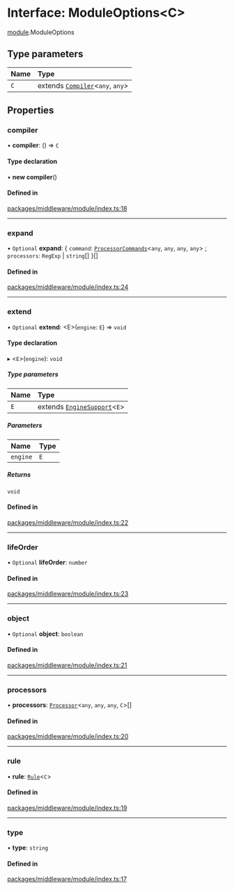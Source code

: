 # Interface: ModuleOptions<C\>

[module](../modules/module.md).ModuleOptions

## Type parameters

| Name | Type |
| :------ | :------ |
| `C` | extends [`Compiler`](../classes/module.Compiler.md)<`any`, `any`\> |

## Properties

### compiler

• **compiler**: () => `C`

#### Type declaration

• **new compiler**()

#### Defined in

[packages/middleware/module/index.ts:18](https://github.com/Shiotsukikaedesari/vis-three/blob/2f5203e6/packages/middleware/module/index.ts#L18)

___

### expand

• `Optional` **expand**: { `command`: [`ProcessorCommands`](module.ProcessorCommands.md)<`any`, `any`, `any`, `any`\> ; `processors`: `RegExp` \| `string`[]  }[]

#### Defined in

[packages/middleware/module/index.ts:24](https://github.com/Shiotsukikaedesari/vis-three/blob/2f5203e6/packages/middleware/module/index.ts#L24)

___

### extend

• `Optional` **extend**: <E\>(`engine`: `E`) => `void`

#### Type declaration

▸ <`E`\>(`engine`): `void`

##### Type parameters

| Name | Type |
| :------ | :------ |
| `E` | extends [`EngineSupport`](../classes/engine.EngineSupport.md)<`E`\> |

##### Parameters

| Name | Type |
| :------ | :------ |
| `engine` | `E` |

##### Returns

`void`

#### Defined in

[packages/middleware/module/index.ts:22](https://github.com/Shiotsukikaedesari/vis-three/blob/2f5203e6/packages/middleware/module/index.ts#L22)

___

### lifeOrder

• `Optional` **lifeOrder**: `number`

#### Defined in

[packages/middleware/module/index.ts:23](https://github.com/Shiotsukikaedesari/vis-three/blob/2f5203e6/packages/middleware/module/index.ts#L23)

___

### object

• `Optional` **object**: `boolean`

#### Defined in

[packages/middleware/module/index.ts:21](https://github.com/Shiotsukikaedesari/vis-three/blob/2f5203e6/packages/middleware/module/index.ts#L21)

___

### processors

• **processors**: [`Processor`](../classes/module.Processor.md)<`any`, `any`, `any`, `C`\>[]

#### Defined in

[packages/middleware/module/index.ts:20](https://github.com/Shiotsukikaedesari/vis-three/blob/2f5203e6/packages/middleware/module/index.ts#L20)

___

### rule

• **rule**: [`Rule`](../modules/module.md#rule-1)<`C`\>

#### Defined in

[packages/middleware/module/index.ts:19](https://github.com/Shiotsukikaedesari/vis-three/blob/2f5203e6/packages/middleware/module/index.ts#L19)

___

### type

• **type**: `string`

#### Defined in

[packages/middleware/module/index.ts:17](https://github.com/Shiotsukikaedesari/vis-three/blob/2f5203e6/packages/middleware/module/index.ts#L17)

